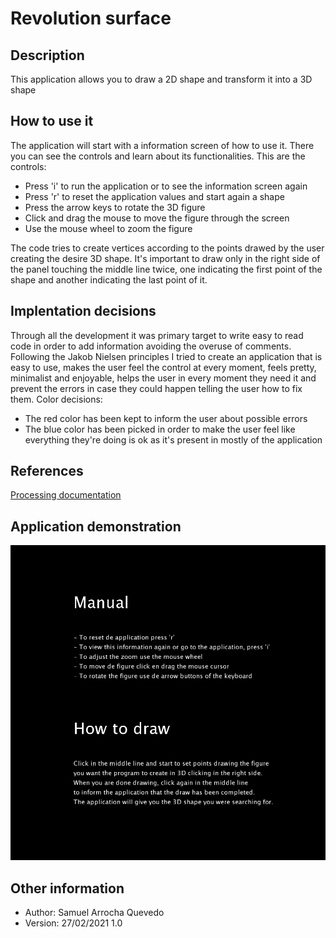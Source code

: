 # Revolution surface
## Description
This application allows you to draw a 2D shape and transform it into a 3D shape
## How to use it
The application will start with a information screen of how to use it. There you can see the controls and learn about its functionalities. This are the controls:
* Press 'i' to run the application or to see the information screen again
* Press 'r' to reset the application values and start again a shape
* Press the arrow keys to rotate the 3D figure
* Click and drag the mouse to move the figure through the screen
* Use the mouse wheel to zoom the figure

The code tries to create vertices according to the points drawed by the user creating the desire 3D shape. It's important to draw only in the right side of the panel touching the middle line twice, one indicating the first point of the shape and another indicating the last point of it.
## Implentation decisions
Through all the development it was primary target to write easy to read code in order to add information avoiding the overuse of comments.
Following the Jakob Nielsen principles I tried to create an application that is easy to use, makes the user feel the control at every moment, feels pretty, minimalist and enjoyable,
helps the user in every moment they need it and prevent the errors in case they could happen telling the user how to fix them.
Color decisions:
* The red color has been kept to inform the user about possible errors
* The blue color has been picked in order to make the user feel like everything they're doing is ok as it's present in mostly of the application
## References
[Processing documentation](https://processing.org/reference/)
## Application demonstration
![Example](https://github.com/Samuel-AQ/Revolution-surface/blob/master/data/example-gif.gif?raw=true)
## Other information
* Author: Samuel Arrocha Quevedo
* Version: 27/02/2021 1.0